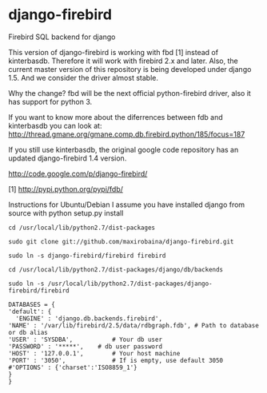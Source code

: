 django-firebird
===============

Firebird SQL backend for django

This version of django-firebird is working with fbd [1] instead of kinterbasdb. Therefore it will work with firebird 2.x and later.
Also, the current master version of this repository is being developed under django 1.5. And we consider the driver almost stable.

Why the change?
fbd will be the next official python-firebird driver, also it has support for python 3.

If you want to know more about the diferrences between fdb and kinterbasdb you can look at:
http://thread.gmane.org/gmane.comp.db.firebird.python/185/focus=187


If you still use kinterbasdb, the original google code repository has an updated django-firebird 1.4 version.

http://code.google.com/p/django-firebird/


[1] http://pypi.python.org/pypi/fdb/


Instructions for Ubuntu/Debian 
I assume you have installed django from source with python setup.py install 


    cd /usr/local/lib/python2.7/dist-packages

    sudo git clone git://github.com/maxirobaina/django-firebird.git

    sudo ln -s django-firebird/firebird firebird

    cd /usr/local/lib/python2.7/dist-packages/django/db/backends

    sudo ln -s /usr/local/lib/python2.7/dist-packages/django-firebird/firebird

    DATABASES = {
    'default': {
      'ENGINE' : 'django.db.backends.firebird',
    'NAME' : '/var/lib/firebird/2.5/data/rdbgraph.fdb', # Path to database or db alias
    'USER' : 'SYSDBA',           # Your db user
    'PASSWORD' : '*****',    # db user password
    'HOST' : '127.0.0.1',        # Your host machine
    'PORT' : '3050',             # If is empty, use default 3050
    #'OPTIONS' : {'charset':'ISO8859_1'}  
    }
    }
